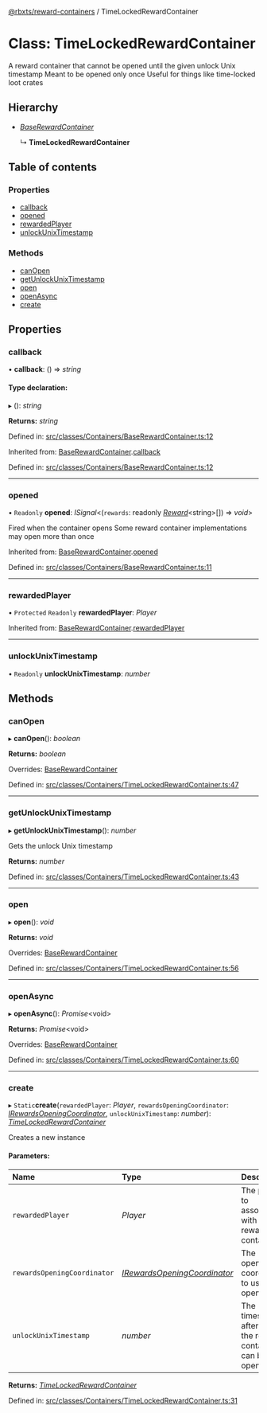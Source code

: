 [@rbxts/reward-containers](../README.md) / TimeLockedRewardContainer

# Class: TimeLockedRewardContainer

A reward container that cannot be opened until the given unlock Unix timestamp
Meant to be opened only once
Useful for things like time-locked loot crates

## Hierarchy

* [*BaseRewardContainer*](baserewardcontainer.md)

  ↳ **TimeLockedRewardContainer**

## Table of contents

### Properties

- [callback](timelockedrewardcontainer.md#callback)
- [opened](timelockedrewardcontainer.md#opened)
- [rewardedPlayer](timelockedrewardcontainer.md#rewardedplayer)
- [unlockUnixTimestamp](timelockedrewardcontainer.md#unlockunixtimestamp)

### Methods

- [canOpen](timelockedrewardcontainer.md#canopen)
- [getUnlockUnixTimestamp](timelockedrewardcontainer.md#getunlockunixtimestamp)
- [open](timelockedrewardcontainer.md#open)
- [openAsync](timelockedrewardcontainer.md#openasync)
- [create](timelockedrewardcontainer.md#create)

## Properties

### callback

• **callback**: () => *string*

#### Type declaration:

▸ (): *string*

**Returns:** *string*

Defined in: [src/classes/Containers/BaseRewardContainer.ts:12](https://github.com/Bytebit-Org/roblox-RewardContainers/blob/19b2d3b/src/classes/Containers/BaseRewardContainer.ts#L12)

Inherited from: [BaseRewardContainer](baserewardcontainer.md).[callback](baserewardcontainer.md#callback)

Defined in: [src/classes/Containers/BaseRewardContainer.ts:12](https://github.com/Bytebit-Org/roblox-RewardContainers/blob/19b2d3b/src/classes/Containers/BaseRewardContainer.ts#L12)

___

### opened

• `Readonly` **opened**: *ISignal*<(`rewards`: readonly [*Reward*](../README.md#reward)<string\>[]) => *void*\>

Fired when the container opens
Some reward container implementations may open more than once

Inherited from: [BaseRewardContainer](baserewardcontainer.md).[opened](baserewardcontainer.md#opened)

Defined in: [src/classes/Containers/BaseRewardContainer.ts:11](https://github.com/Bytebit-Org/roblox-RewardContainers/blob/19b2d3b/src/classes/Containers/BaseRewardContainer.ts#L11)

___

### rewardedPlayer

• `Protected` `Readonly` **rewardedPlayer**: *Player*

Inherited from: [BaseRewardContainer](baserewardcontainer.md).[rewardedPlayer](baserewardcontainer.md#rewardedplayer)

___

### unlockUnixTimestamp

• `Readonly` **unlockUnixTimestamp**: *number*

## Methods

### canOpen

▸ **canOpen**(): *boolean*

**Returns:** *boolean*

Overrides: [BaseRewardContainer](baserewardcontainer.md)

Defined in: [src/classes/Containers/TimeLockedRewardContainer.ts:47](https://github.com/Bytebit-Org/roblox-RewardContainers/blob/19b2d3b/src/classes/Containers/TimeLockedRewardContainer.ts#L47)

___

### getUnlockUnixTimestamp

▸ **getUnlockUnixTimestamp**(): *number*

Gets the unlock Unix timestamp

**Returns:** *number*

Defined in: [src/classes/Containers/TimeLockedRewardContainer.ts:43](https://github.com/Bytebit-Org/roblox-RewardContainers/blob/19b2d3b/src/classes/Containers/TimeLockedRewardContainer.ts#L43)

___

### open

▸ **open**(): *void*

**Returns:** *void*

Overrides: [BaseRewardContainer](baserewardcontainer.md)

Defined in: [src/classes/Containers/TimeLockedRewardContainer.ts:56](https://github.com/Bytebit-Org/roblox-RewardContainers/blob/19b2d3b/src/classes/Containers/TimeLockedRewardContainer.ts#L56)

___

### openAsync

▸ **openAsync**(): *Promise*<void\>

**Returns:** *Promise*<void\>

Overrides: [BaseRewardContainer](baserewardcontainer.md)

Defined in: [src/classes/Containers/TimeLockedRewardContainer.ts:60](https://github.com/Bytebit-Org/roblox-RewardContainers/blob/19b2d3b/src/classes/Containers/TimeLockedRewardContainer.ts#L60)

___

### create

▸ `Static`**create**(`rewardedPlayer`: *Player*, `rewardsOpeningCoordinator`: [*IRewardsOpeningCoordinator*](../interfaces/irewardsopeningcoordinator.md), `unlockUnixTimestamp`: *number*): [*TimeLockedRewardContainer*](timelockedrewardcontainer.md)

Creates a new instance

#### Parameters:

Name | Type | Description |
:------ | :------ | :------ |
`rewardedPlayer` | *Player* | The player to associate with the reward container   |
`rewardsOpeningCoordinator` | [*IRewardsOpeningCoordinator*](../interfaces/irewardsopeningcoordinator.md) | The opening coordinator to use upon opening   |
`unlockUnixTimestamp` | *number* | The timestamp after which the reward container can be opened    |

**Returns:** [*TimeLockedRewardContainer*](timelockedrewardcontainer.md)

Defined in: [src/classes/Containers/TimeLockedRewardContainer.ts:31](https://github.com/Bytebit-Org/roblox-RewardContainers/blob/19b2d3b/src/classes/Containers/TimeLockedRewardContainer.ts#L31)
